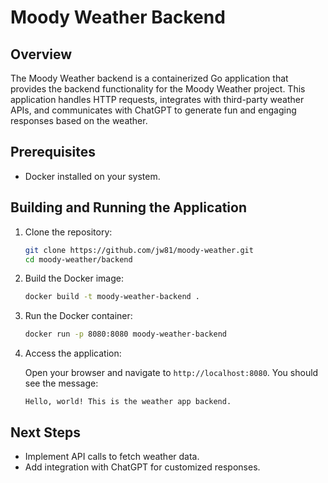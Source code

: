 
# Moody Weather Backend

## Overview

The Moody Weather backend is a containerized Go application that provides the backend functionality for the Moody Weather project. This application handles HTTP requests, integrates with third-party weather APIs, and communicates with ChatGPT to generate fun and engaging responses based on the weather.

## Prerequisites

- Docker installed on your system.

## Building and Running the Application

1. Clone the repository:

   ```bash
   git clone https://github.com/jw81/moody-weather.git
   cd moody-weather/backend
   ```

2. Build the Docker image:

   ```bash
   docker build -t moody-weather-backend .
   ```

3. Run the Docker container:

   ```bash
   docker run -p 8080:8080 moody-weather-backend
   ```

4. Access the application:

   Open your browser and navigate to `http://localhost:8080`. You should see the message:
   
   ```
   Hello, world! This is the weather app backend.
   ```

## Next Steps

- Implement API calls to fetch weather data.
- Add integration with ChatGPT for customized responses.